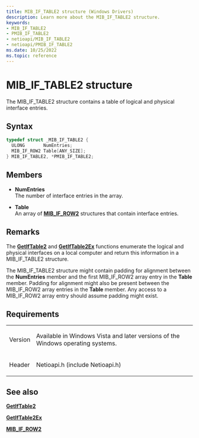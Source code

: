 ```yaml
---
title: MIB_IF_TABLE2 structure (Windows Drivers)
description: Learn more about the MIB_IF_TABLE2 structure.
keywords:
- MIB_IF_TABLE2
- PMIB_IF_TABLE2
- netioapi/MIB_IF_TABLE2
- netioapi/PMIB_IF_TABLE2
ms.date: 10/25/2022
ms.topic: reference
---
```


# MIB\_IF\_TABLE2 structure

The MIB\_IF\_TABLE2 structure contains a table of logical and physical interface entries.

## Syntax

``` c++
typedef struct _MIB_IF_TABLE2 {
  ULONG       NumEntries;
  MIB_IF_ROW2 Table[ANY_SIZE];
} MIB_IF_TABLE2, *PMIB_IF_TABLE2;
```

## Members

- **NumEntries**  
   The number of interface entries in the array.

- **Table**  
   An array of [**MIB\_IF\_ROW2**](mib-if-row2.md) structures that contain interface entries.

## Remarks

The [**GetIfTable2**](getiftable2.md) and [**GetIfTable2Ex**](getiftable2ex.md) functions enumerate the logical and physical interfaces on a local computer and return this information in a MIB\_IF\_TABLE2 structure.

The MIB\_IF\_TABLE2 structure might contain padding for alignment between the **NumEntries** member and the first MIB\_IF\_ROW2 array entry in the **Table** member. Padding for alignment might also be present between the MIB\_IF\_ROW2 array entries in the **Table** member. Any access to a MIB\_IF\_ROW2 array entry should assume padding might exist.

## Requirements

<table>
<tbody>
<tr class="odd">
<td><p>Version</p></td>
<td><p>Available in Windows Vista and later versions of the Windows operating systems.</p></td>
</tr>
<tr class="even">
<td><p>Header</p></td>
<td>Netioapi.h (include Netioapi.h)</td>
</tr>
</tbody>
</table>

## See also

[**GetIfTable2**](getiftable2.md)

[**GetIfTable2Ex**](getiftable2ex.md)

[**MIB\_IF\_ROW2**](mib-if-row2.md)
